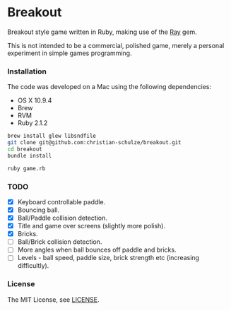 Breakout
====

Breakout style game written in Ruby, making use of the [Ray](https://github.com/Mon-Ouie/ray) gem.

This is not intended to be a commercial, polished game, merely a personal experiment in simple games programming.

### Installation

The code was developed on a Mac using the following dependencies:

* OS X 10.9.4
* Brew
* RVM
* Ruby 2.1.2

```sh
brew install glew libsndfile
git clone git@github.com:christian-schulze/breakout.git
cd breakout
bundle install

ruby game.rb
```

### TODO

- [X] Keyboard controllable paddle.
- [X] Bouncing ball.
- [X] Ball/Paddle collision detection.
- [X] Title and game over screens (slightly more polish).
- [X] Bricks.
- [ ] Ball/Brick collision detection.
- [ ] More angles when ball bounces off paddle and bricks.
- [ ] Levels - ball speed, paddle size, brick strength etc (increasing difficultly).

### License

The MIT License, see [LICENSE](LICENSE).
